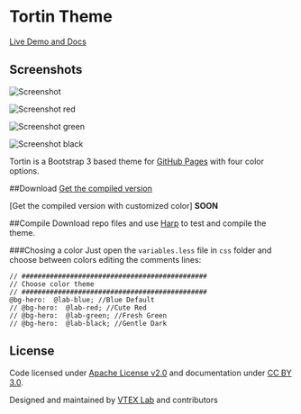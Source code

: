 # Tortin Theme
[Live Demo and Docs](http://vtex.github.io/tortin)

## Screenshots
![Screenshot](http://i.minus.com/ihZq7Se2NpiPB.png)

![Screenshot red](http://i.minus.com/issgRF9tcUHU0.png)

![Screenshot green](http://i.minus.com/ibb3xlprFDhmkZ.png)

![Screenshot black](http://i.minus.com/i74CW0rF3fjhr.png)

Tortin is a Bootstrap 3 based theme for [GitHub Pages](http://pages.github.com/) with four color options.

##Download
[Get the compiled version](https://github.com/vtex/tortin/archive/gh-pages.zip)

[Get the compiled version with customized color]  **SOON**

##Compile
Download repo files and use [Harp](http://harpjs.com) to test and compile the theme.

###Chosing a color
Just open the `variables.less` file in `css` folder and choose between colors editing the comments lines:

```less
// ##############################################
// Choose color theme
// ##############################################
@bg-hero:  @lab-blue; //Blue Default
// @bg-hero:  @lab-red; //Cute Red
// @bg-hero:  @lab-green; //Fresh Green
// @bg-hero:  @lab-black; //Gentle Dark
```

## License

Code licensed under [Apache License v2.0](http://www.apache.org/licenses/LICENSE-2.0) and documentation under [CC BY 3.0](http://creativecommons.org/licenses/by/3.0/).

Designed and maintained by [VTEX Lab](http://lab.vtex.com/) and contributors
